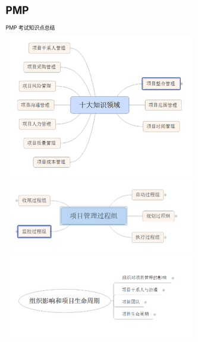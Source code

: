 # PMP
PMP 考试知识点总结

![十大知识领域](十大知识领域.png)
![项目管理过程组（五大过程组）简介](项目管理过程组（五大过程组）简介.png)
![组织对项目管理的影响](组织对项目管理的影响.png)
